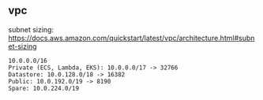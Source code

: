 ## vpc

subnet sizing: https://docs.aws.amazon.com/quickstart/latest/vpc/architecture.html#subnet-sizing

```
10.0.0.0/16
Private (ECS, Lambda, EKS): 10.0.0.0/17 -> 32766
Datastore: 10.0.128.0/18 -> 16382
Public: 10.0.192.0/19 -> 8190
Spare: 10.0.224.0/19
```
